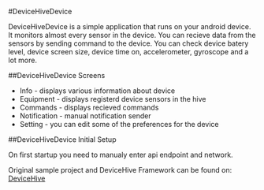 #DeviceHiveDevice

DeviceHiveDevice is a simple application that runs on your android device. It monitors almost every sensor in the device. You can recieve data from the sensors by sending command to the device. You can check device batery level, device screen size, device time on, accelerometer, gyroscope and a lot more. 

##DeviceHiveDevice Screens

* Info - displays various information about device
* Equipment - displays registerd device sensors in the hive
* Commands - displays recieved commands
* Notification - manual notification sender
* Setting - you can edit some of the preferences for the device

##DeviceHiveDevice Initial Setup

On first startup you need to manualy enter api endpoint and network.


Original sample project and DeviceHive Framework can be found on: [DeviceHive](https://github.com/devicehive/devicehive-android)
